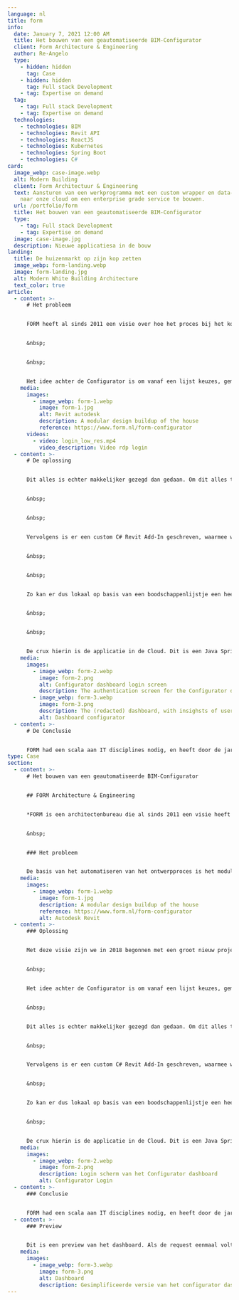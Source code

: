 ```yaml
---
language: nl
title: form
info:
  date: January 7, 2021 12:00 AM
  title: Het bouwen van een geautomatiseerde BIM-Configurator
  client: Form Architecture & Engineering
  author: Re-Angelo
  type:
    - hidden: hidden
      tag: Case
    - hidden: hidden
      tag: Full stack Development
    - tag: Expertise on demand
  tag:
    - tag: Full stack Development
    - tag: Expertise on demand
  technologies:
    - technologies: BIM
    - technologies: Revit API
    - technologies: ReactJS
    - technologies: Kubernetes
    - technologies: Spring Boot
    - technologies: C#
card:
  image_webp: case-image.webp
  alt: Modern Building
  client: Form Architectuur & Engineering
  text: Aansturen van een werkprogramma met een custom wrapper en data-extractie
    naar onze cloud om een enterprise grade service te bouwen.
  url: /portfolio/form
  title: Het bouwen van een geautomatiseerde BIM-Configurator
  type:
    - tag: Full stack Development
    - tag: Expertise on demand
  image: case-image.jpg
  description: Nieuwe applicatiesa in de bouw
landing:
  title: De huizenmarkt op zijn kop zetten
  image_webp: form-landing.webp
  image: form-landing.jpg
  alt: Modern White Building Architecture
  text_color: true
article:
  - content: >-
      # Het probleem


      FORM heeft al sinds 2011 een visie over hoe het proces bij het kopen van een nieuwbouwhuis zou kunnen worden geautomatiseerd. Hierbij is de basis het modulair en parametrisch opbouwen van de sub-componenten waar een huis uit bestaat. Dat klinkt misschien ingewikkeld, maar door het zo te structureren kan er een hoop geautomatiseerd worden. Met deze visie zijn we in 2018 begonnen met een groot nieuw project, de Configurator. Meer informatie over de laatste versie hiervan is te vinden onder dit nieuwsbericht.


      &nbsp;


      &nbsp;


      Het idee achter de Configurator is om vanaf een lijst keuzes, gemaakt door de consument, automatisch het huis in Revit (een 3D engineering/modelleringsprogramma) samen te stellen en daarmee een officiële bouwtekening te genereren. Dit bespaart de architecten een hoop (herhaald) werk, en zorgt ervoor dat er minder fouten gemaakt worden in het proces.
    media:
      images:
        - image_webp: form-1.webp
          image: form-1.jpg
          alt: Revit autodesk
          description: A modular design buildup of the house
          reference: https://www.form.nl/form-configurator
      videos:
        - video: login_low_res.mp4
          video_description: Video rdp login
  - content: >-
      # De oplossing


      Dit alles is echter makkelijker gezegd dan gedaan. Om dit alles te laten werken is er een Custom Revit-Addin, een enterprise-grade back-end API, een complexe database en web-applicatie nodig, om maar een paar zaken te noemen. Er zijn complexe keuzebomen gemaakt om de keuze van de consument om te zetten in de business rules. Deze zijn nodig voor het samenstellen van de modellen voor een huis.


      &nbsp;


      &nbsp;


      Vervolgens is er een custom C# Revit Add-In geschreven, waarmee we de applicatie met code kunnen aansturen. Op basis van de keuzebomen wordt het juiste onderdeel in 3D op de juiste positie geplaatst. Als een huis eenmaal samengesteld is, kan deze met Revit worden weergegeven op een bouwtekening. Deze bouwtekening wordt met een zelfgebouwde PDF printer geëxporteerd, aangezien Revit deze niet ingebouwd heeft.


      &nbsp;


      &nbsp;


      Zo kan er dus lokaal op basis van een boodschappenlijstje een heel huis samengesteld worden. De bedoeling is echter dat de consument dit zelf kan opvragen, doormiddel van bijvoorbeeld een webapplicatie. Het grote probleem hierbij is dat Revit vrij instabiel kan zijn met grote of inefficiënte modellen. Daarom hebben we een programma geschreven dat als een soort schild fungeert om Revit heen. Het programma houdt Revit in leven, en zorgt ervoor dat er communicatie plaats kan vinden met de applicatie in de Cloud die aanvragen van buitenaf binnen krijgt.


      &nbsp;


      &nbsp;


      De crux hierin is de applicatie in de Cloud. Dit is een Java Spring boot applicatie, gehost op ons Kubernetes netwerk. Deze applicatie moet altijd beschikbaar zijn, en kan een enorme hoeveelheid aanvragen tegelijk aan. Vervolgens worden deze aanvragen opgeslagen in een database, met bijbehorend dashboard om in te zien wat de klanten gekozen hebben. De Cloud applicatie voert de aanvragen mondjesmaat aan de Revit worker, en zorgt ervoor dat de uploads veilig worden opgeslagen in Azure.
    media:
      images:
        - image_webp: form-2.webp
          image: form-2.png
          alt: Configurator dashboard login screen
          description: The authentication screen for the Configurator dashboard
        - image_webp: form-3.webp
          image: form-3.png
          description: The (redacted) dashboard, with insighsts of user behavior.
          alt: Dashboard configurator
  - content: >-
      # De Conclusie


      FORM had een scala aan IT disciplines nodig, en heeft door de jaren heen dynamisch op afroepbasis een team van verschillende developers bij ons afgenomen om hun visie te realiseren.
type: Case
section:
  - content: >-
      # Het bouwen van een geautomatiseerde BIM-Configurator


      ## FORM Architecture & Engineering


      *FORM is een architectenbureau die al sinds 2011 een visie heeft over hoe het ontwerpproces van nieuwbouwhuizen zou kunnen worden geautomatiseerd.*


      &nbsp;


      ### Het probleem


      De basis van het automatiseren van het ontwerpproces is het modulair en parametrisch opbouwen van de sub-componenten waar een huis uit bestaat. Dat klinkt misschien ingewikkeld, maar door het zo te structureren kan er een hoop geautomatiseerd worden.
    media:
      images:
        - image_webp: form-1.webp
          image: form-1.jpg
          description: A modular design buildup of the house
          reference: https://www.form.nl/form-configurator
          alt: Autodesk Revit
  - content: >-
      ### Oplossing


      Met deze visie zijn we in 2018 begonnen met een groot nieuw project, de Configurator. Meer informatie over de laatste versie hiervan is te vinden onder dit nieuwsbericht.


      &nbsp;


      Het idee achter de Configurator is om vanaf een lijst keuzes, gemaakt door de consument, automatisch het huis in Revit (een 3D engineering/modelleringsprogramma) samen te stellen en daarmee een officiële bouwtekening te genereren. Dit bespaart de architecten een hoop (herhaald) werk, en zorgt ervoor dat er minder fouten gemaakt worden in het proces.


      &nbsp;


      Dit alles is echter makkelijker gezegd dan gedaan. Om dit alles te laten werken is er een Custom Revit-Addin, een enterprise-grade back-end API, een complexe database en web-applicatie nodig om maar een paar zaken te noemen. Er zijn complexe keuzebomen gemaakt om de keuze van de consument om te zetten in de business rules. Deze zijn nodig voor het samenstellen van de modellen voor een huis.


      &nbsp;


      Vervolgens is er een custom C# Revit Add-In geschreven, waarmee we de applicatie met code kunnen aansturen. Op basis van de keuzebomen wordt het juiste onderdeel in 3D op de juiste positie geplaatst. Als een huis eenmaal samengesteld is, kan deze met Revit worden weergegeven op een bouwtekening. Deze bouwtekening wordt met een zelfgebouwde PDF printer geëxporteerd, aangezien Revit deze niet ingebouwd heeft.


      &nbsp; 


      Zo kan er dus lokaal op basis van een boodschappenlijstje een heel huis samengesteld worden. De bedoeling is echter dat de consument dit zelf kan opvragen, doormiddel van bijvoorbeeld een webapplicatie. Het grote probleem hierbij is dat Revit vrij instabiel kan zijn met grote of inefficiënte modellen. Daarom hebben we een programma geschreven dat als een soort schild fungeert om Revit heen. Het programma houdt Revit in leven, en zorgt ervoor dat er communicatie plaats kan vinden met de applicatie in de Cloud die aanvragen van buitenaf binnen krijgt.


      &nbsp;


      De crux hierin is de applicatie in de Cloud. Dit is een Java Spring boot applicatie, gehost op ons Kubernetes netwerk. Deze applicatie moet altijd beschikbaar zijn, en kan een enorme hoeveelheid aanvragen tegelijk aan. Vervolgens worden deze aanvragen opgeslagen in een database, met bijbehorend dashboard om in te zien wat de klanten gekozen hebben. De Cloud applicatie voert de aanvragen mondjesmaat aan de Revit worker, en zorgt ervoor dat de uploads veilig worden opgeslagen in Azure.
    media:
      images:
        - image_webp: form-2.webp
          image: form-2.png
          description: Login scherm van het Configurator dashboard
          alt: Configurator Login
  - content: >-
      ### Conclusie


      FORM had een scala aan IT disciplines nodig, en heeft door de jaren heen dynamisch op afroepbasis een team van verschillende developers bij ons afgenomen om hun visie te realiseren.
  - content: >-
      ### Preview


      Dit is een preview van het dashboard. Als de request eenmaal voltooid is kan de klant de bouwtekeningen met een druk op de knop downloaden.
    media:
      images:
        - image_webp: form-3.webp
          image: form-3.png
          alt: Dashboard
          description: Gesimplificeerde versie van het configurator dashboard
---
```

